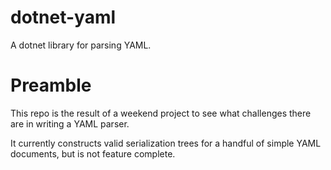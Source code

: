 # dotnet-yaml

A dotnet library for parsing YAML.

# Preamble

This repo is the result of a weekend project to see what challenges there are in writing a YAML parser.

It currently constructs valid serialization trees for a handful of simple YAML documents, but is not feature complete.
